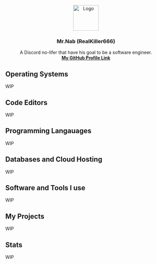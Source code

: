 <br/>
<div align="center">
  <a href="https://github.com/othneildrew/Best-README-Template">
    <img src="https://cdn.discordapp.com/avatars/607197619193643029/db569745d8f517a092bdee165f28072c.png?size=1024" alt="Logo" width="80" height="80">
  </a>
  
  <h3 align="center"> Mr.Nab (RealKiller666) </h3>
  <p aligh="center">
    A Discord no-lifer that have his goal to be a software engineer.
  <br/>
  <a href=""><strong>My GitHub Profile Link</strong></a>
</div>

## Operating Systems

WIP

## Code Editors

WIP

## Programming Langauages

WIP

## Databases and Cloud Hosting

WIP

## Software and Tools I use

WIP

## My Projects

WIP

## Stats

WIP
